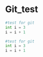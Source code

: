 # Git_test
```python
#test for git
int i = 3
i = i + 1
```

```python
#test for git
int i = 3
i = i + 1
```

